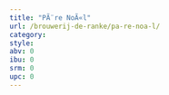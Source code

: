 ```yaml
---
title: "PÃ¨re NoÃ«l"
url: /brouwerij-de-ranke/pa-re-noa-l/
category: 
style: 
abv: 0
ibu: 0
srm: 0
upc: 0
---
```



